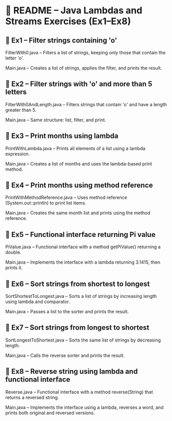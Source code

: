 # 📄 README – Java Lambdas and Streams Exercises (Ex1–Ex8)
## 🧩 Ex1 – Filter strings containing 'o'
FilterWith0.java – Filters a list of strings, keeping only those that contain the letter 'o'.

Main.java – Creates a list of strings, applies the filter, and prints the result.

## 🧩 Ex2 – Filter strings with 'o' and more than 5 letters
FilterWith0AndLength.java – Filters strings that contain 'o' and have a length greater than 5.

Main.java – Same structure: list, filter, and print.

## 🧩 Ex3 – Print months using lambda
PrintWithLambda.java – Prints all elements of a list using a lambda expression.

Main.java – Creates a list of months and uses the lambda-based print method.

## 🧩 Ex4 – Print months using method reference
PrintWithMethodReference.java – Uses method reference (System.out::println) to print list items.

Main.java – Creates the same month list and prints using the method reference.

## 🧩 Ex5 – Functional interface returning Pi value
PiValue.java – Functional interface with a method getPiValue() returning a double.

Main.java – Implements the interface with a lambda returning 3.1415, then prints it.

## 🧩 Ex6 – Sort strings from shortest to longest
SortShortestToLongest.java – Sorts a list of strings by increasing length using lambda and comparator.

Main.java – Passes a list to the sorter and prints the result.

## 🧩 Ex7 – Sort strings from longest to shortest
SortLongestToShortest.java – Sorts the same list of strings by decreasing length.

Main.java – Calls the reverse sorter and prints the result.

## 🧩 Ex8 – Reverse string using lambda and functional interface
Reverse.java – Functional interface with a method reverse(String) that returns a reversed string.

Main.java – Implements the interface using a lambda, reverses a word, and prints both original and reversed versions.

